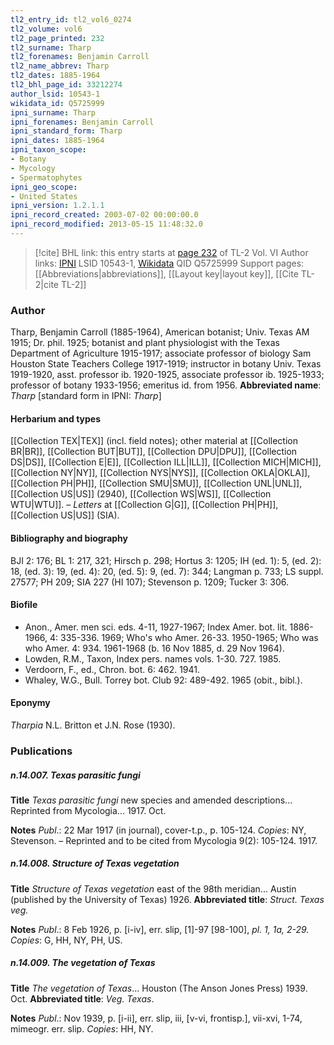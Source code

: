 ```yaml
---
tl2_entry_id: tl2_vol6_0274
tl2_volume: vol6
tl2_page_printed: 232
tl2_surname: Tharp
tl2_forenames: Benjamin Carroll
tl2_name_abbrev: Tharp
tl2_dates: 1885-1964
tl2_bhl_page_id: 33212274
author_lsid: 10543-1
wikidata_id: Q5725999
ipni_surname: Tharp
ipni_forenames: Benjamin Carroll
ipni_standard_form: Tharp
ipni_dates: 1885-1964
ipni_taxon_scope: 
- Botany
- Mycology
- Spermatophytes
ipni_geo_scope: 
- United States
ipni_version: 1.2.1.1
ipni_record_created: 2003-07-02 00:00:00.0
ipni_record_modified: 2013-05-15 11:48:32.0
---
```


> [!cite] BHL link: this entry starts at [page 232](https://www.biodiversitylibrary.org/page/33212274) of TL-2 Vol. VI
> Author links: [IPNI](https://www.ipni.org/a/10543-1) LSID 10543-1, [Wikidata](https://www.wikidata.org/wiki/Q5725999) QID Q5725999
> Support pages: [[Abbreviations|abbreviations]], [[Layout key|layout key]], [[Cite TL-2|cite TL-2]]

### Author

Tharp, Benjamin Carroll (1885-1964), American botanist; Univ. Texas AM 1915; Dr. phil. 1925; botanist and plant physiologist with the Texas Department of Agriculture 1915-1917; associate professor of biology Sam Houston State Teachers College 1917-1919; instructor in botany Univ. Texas 1919-1920, asst. professor ib. 1920-1925, associate professor ib. 1925-1933; professor of botany 1933-1956; emeritus id. from 1956. 
**Abbreviated name**: *Tharp* \[standard form in IPNI: *Tharp*\]

#### Herbarium and types

[[Collection TEX|TEX]] (incl. field notes); other material at [[Collection BR|BR]], [[Collection BUT|BUT]], [[Collection DPU|DPU]], [[Collection DS|DS]], [[Collection E|E]], [[Collection ILL|ILL]], [[Collection MICH|MICH]], [[Collection NY|NY]], [[Collection NYS|NYS]], [[Collection OKLA|OKLA]], [[Collection PH|PH]], [[Collection SMU|SMU]], [[Collection UNL|UNL]], [[Collection US|US]] (2940), [[Collection WS|WS]], [[Collection WTU|WTU]]. – *Letters* at [[Collection G|G]], [[Collection PH|PH]], [[Collection US|US]] (SIA).

#### Bibliography and biography

BJI 2: 176; BL 1: 217, 321; Hirsch p. 298; Hortus 3: 1205; IH (ed. 1): 5, (ed. 2): 18, (ed. 3): 19, (ed. 4): 20, (ed. 5): 9, (ed. 7): 344; Langman p. 733; LS suppl. 27577; PH 209; SIA 227 (HI 107); Stevenson p. 1209; Tucker 3: 306.

#### Biofile

- Anon., Amer. men sci. eds. 4-11, 1927-1967; Index Amer. bot. lit. 1886-1966, 4: 335-336. 1969; Who's who Amer. 26-33. 1950-1965; Who was who Amer. 4: 934. 1961-1968 (b. 16 Nov 1885, d. 29 Nov 1964).
- Lowden, R.M., Taxon, Index pers. names vols. 1-30. 727. 1985.
- Verdoorn, F., ed., Chron. bot. 6: 462. 1941.
- Whaley, W.G., Bull. Torrey bot. Club 92: 489-492. 1965 (obit., bibl.).

#### Eponymy

*Tharpia* N.L. Britton et J.N. Rose (1930).

### Publications

##### n.14.007. Texas parasitic fungi

**Title**
*Texas parasitic fungi* new species and amended descriptions... Reprinted from Mycologia... 1917. Oct.

**Notes**
*Publ*.: 22 Mar 1917 (in journal), cover-t.p., p. 105-124. *Copies*: NY, Stevenson. – Reprinted and to be cited from Mycologia 9(2): 105-124. 1917.

##### n.14.008. Structure of Texas vegetation

**Title**
*Structure of Texas vegetation* east of the 98th meridian... Austin (published by the University of Texas) 1926.
**Abbreviated title**: *Struct. Texas veg.*

**Notes**
*Publ*.: 8 Feb 1926, p. \[i-iv\], err. slip, \[1\]-97 \[98-100\], *pl. 1, 1a, 2-29. Copies*: G, HH, NY, PH, US.

##### n.14.009. The vegetation of Texas

**Title**
*The vegetation of Texas*... Houston (The Anson Jones Press) 1939. Oct.
**Abbreviated title**: *Veg. Texas*.

**Notes**
*Publ*.: Nov 1939, p. \[i-ii\], err. slip, iii, \[v-vi, frontisp.\], vii-xvi, 1-74, mimeogr. err. slip.
*Copies*: HH, NY.

